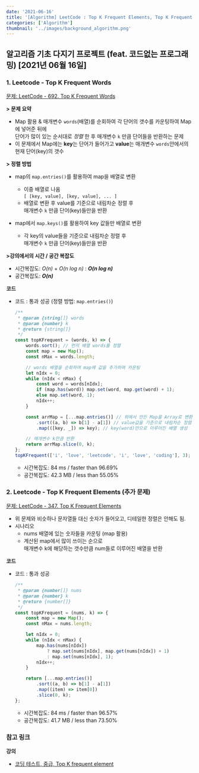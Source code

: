 ```yaml
---
date: '2021-06-16'
title: '[Algorithm] LeetCode : Top K Frequent Elements, Top K Frequent Words'
categories: ['Algorithm']
thumbnail: '../images/background_algorithm.png'
---
```


## 알고리즘 기초 다지기 프로젝트 (feat. 코드없는 프로그래밍) [2021년 06월 16일]

### **1.** Leetcode - Top K Frequent Words

[문제: LeetCode - 692. Top K Frequent Words](https://leetcode.com/problems/top-k-frequent-words/)

**> 문제 요약**

-   Map 활용 & 매개변수 `words`(배열)를 순회하여 각 단어의 갯수를 카운팅하여 Map에 넣어준 뒤에  
     단어가 많이 있는 순서대로 _정렬_ 한 후 매개변수 `k` 만큼 단어들을 반환하는 문제
-   이 문제에서 Map에는 **key**는 단어가 들어가고 **value**는 매개변수 `words`안에서의 현재 단어(key)의 갯수

**> 정렬 방법**

-   map의 `map.entries()`를 활용하여 map을 배열로 변환

    -   이중 배열로 나옴  
        `[ [key, value], [key, value], ... ]`
    -   배열로 변환 후 value를 기준으로 내림차순 정렬 후  
        매개변수 `k` 만큼 단어(key)들만을 반환

-   map에서 `map.keys()`를 활용하여 key 값들만 배열로 변환
    -   각 key의 value들을 기준으로 내림차순 정렬 후  
        매개변수 `k` 만큼 단어(key)들만을 반환

**>강의에서의 시간 / 공간 복잡도**

-   시간복잡도: _O(n)_ + _O(n log n)_ : **_O(n log n)_**
-   공간복잡도: **_O(n)_**

**코드**

-   코드 : 통과 성공 (정렬 방법: `map.entries()`)

    ```js
    /**
     * @param {string[]} words
     * @param {number} k
     * @return {string[]}
     */
    const topKFrequent = (words, k) => {
        words.sort(); // 먼저 배열 words를 정렬
        const map = new Map();
        const nMax = words.length;

        // words 배열을 순회하며 map에 값을 추가하며 카운팅
        let nIdx = 0;
        while (nIdx < nMax) {
            const word = words[nIdx];
            if (map.has(word)) map.set(word, map.get(word) + 1);
            else map.set(word, 1);
            nIdx++;
        }

        const arrMap = [...map.entries()] // 위에서 만든 Map을 Array로 변환
            .sort((a, b) => b[1] - a[1]) // value값을 기준으로 내림차순 정렬
            .map(([key, _]) => key); // key(word)만으로 이루어진 배열 생성

        // 매개변수 k만큼 반환
        return arrMap.slice(0, k);
    };
    topKFrequent(['i', 'love', 'leetcode', 'i', 'love', 'coding'], 3); // ["i","love","coding"]
    ```

    -   시간복잡도: 84 ms / faster than 96.69%
    -   공간복잡도: 42.3 MB / less than 55.05%

### **2.** Leetcode - Top K Frequent Elements (추가 문제)

[문제: LeetCode - 347. Top K Frequent Elements](https://leetcode.com/problems/top-k-frequent-elements/)

-   위 문제와 비슷하나 문자열들 대신 숫자가 들어오고, 디테일한 정렬은 안해도 됨.
-   시나리오
    -   nums 배열에 있는 숫자들을 카운팅 (map 활용)
    -   계산된 map에서 많이 쓰이는 순으로  
         매개변수 k에 해당하는 갯수만큼 num들로 이루어진 배열을 반환

**코드**

-   코드 : 통과 성공

    ```js
    /**
     * @param {number[]} nums
     * @param {number} k
     * @return {number[]}
     */
    const topKFrequent = (nums, k) => {
        const map = new Map();
        const nMax = nums.length;

        let nIdx = 0;
        while (nIdx < nMax) {
            map.has(nums[nIdx])
                ? map.set(nums[nIdx], map.get(nums[nIdx]) + 1)
                : map.set(nums[nIdx], 1);
            nIdx++;
        }

        return [...map.entries()]
            .sort((a, b) => b[1] - a[1])
            .map((item) => item[0])
            .slice(0, k);
    };
    ```

    -   시간복잡도: 84 ms / faster than 96.57%
    -   공간복잡도: 41.7 MB / less than 73.50%

### **참고 링크**

**강의**

-   [코딩 테스트, 중급, Top K frequent element](https://youtu.be/6CD5EzjCZPA)

